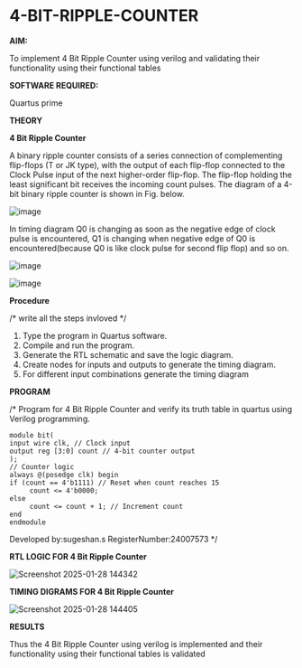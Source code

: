 # 4-BIT-RIPPLE-COUNTER

**AIM:**

To implement  4 Bit Ripple Counter using verilog and validating their functionality using their functional tables

**SOFTWARE REQUIRED:**

Quartus prime

**THEORY**

**4 Bit Ripple Counter**

A binary ripple counter consists of a series connection of complementing flip-flops (T or JK type), with the output of each flip-flop connected to the Clock Pulse input of the next higher-order flip-flop. The flip-flop holding the least significant bit receives the incoming count pulses. The diagram of a 4-bit binary ripple counter is shown in Fig. below.

![image](https://github.com/naavaneetha/4-BIT-RIPPLE-COUNTER/assets/154305477/cb4b74d4-31ab-4359-95d0-d22e67daba13)

In timing diagram Q0 is changing as soon as the negative edge of clock pulse is encountered, Q1 is changing when negative edge of Q0 is encountered(because Q0 is like clock pulse for second flip flop) and so on.

![image](https://github.com/naavaneetha/4-BIT-RIPPLE-COUNTER/assets/154305477/a573a7d6-014e-4e54-93e6-e2ac9530960b)

![image](https://github.com/naavaneetha/4-BIT-RIPPLE-COUNTER/assets/154305477/85e1958a-2fc1-49bb-9a9f-d58ccbf3663c)

**Procedure**

/* write all the steps invloved */

1. Type the program in Quartus software.
2. Compile and run the program.
3. Generate the RTL schematic and save the logic diagram.
4. Create nodes for inputs and outputs to generate the timing diagram.
5. For different input combinations generate the timing diagram

**PROGRAM**

/* Program for 4 Bit Ripple Counter and verify its truth table in quartus using Verilog programming.


```
module bit(
input wire clk, // Clock input
output reg [3:0] count // 4-bit counter output
);
// Counter logic
always @(posedge clk) begin
if (count == 4'b1111) // Reset when count reaches 15
     count <= 4'b0000;
else
     count <= count + 1; // Increment count
end
endmodule
```


 Developed by:sugeshan.s RegisterNumber:24007573
*/

**RTL LOGIC FOR 4 Bit Ripple Counter**


![Screenshot 2025-01-28 144342](https://github.com/user-attachments/assets/0afccee9-07c0-4637-851a-092fffde4003)


**TIMING DIGRAMS FOR 4 Bit Ripple Counter**


![Screenshot 2025-01-28 144405](https://github.com/user-attachments/assets/1ced2e86-ea95-4831-8729-43c8c06ee29f)


**RESULTS**

Thus the 4 Bit Ripple Counter using verilog is implemented and their functionality
using their functional tables is validated
